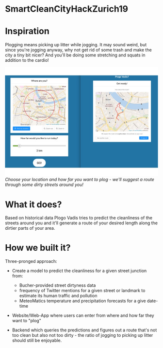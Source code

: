 # SmartCleanCityHackZurich19

# Inspiration
Plogging means picking up litter while jogging. It may sound weird, but since you're jogging anyway, why not get rid of some trash and make the city a tiny bit nicer? And you'll be doing some stretching and squats in addition to the cardio!

![Plogging Plogging Plogging](https://github.com/jeremiasbaur/SmartCleanCityHackZurich19/blob/master/pics/gallery.jpg)
*Choose your location and how far you want to plog - we'll suggest a route through some dirty streets around you!*

# What it does? 
Based on historical data Plogo Vadis tries to predict the cleanliness of the streets around you and it'll generate a route of your desired length along the dirtier parts of your area.

# How we built it?
Three-pronged approach:

* Create a model to predict the cleanliness for a given street junction from:
	- Bucher-provided street dirtyness data
	- frequency of Twitter mentions for a given street or landmark to estimate its human traffic and pollution
	- MeteoMatics temperature and precipitation forecasts for a give date-time

* Website/Web-App where users can enter from where and how far they want to "plog"
* Backend which queries the predictions and figures out a route that's not too clean but also not too dirty - the ratio of jogging to picking up litter should still be enjoyable.